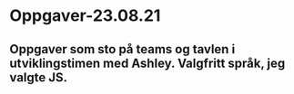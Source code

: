 # Oppgaver-23.08.21
## Oppgaver som sto på teams og tavlen i utviklingstimen med Ashley. Valgfritt språk, jeg valgte JS.
